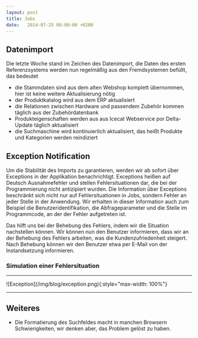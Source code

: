 ```yaml
---
layout: post
title: Jobs
date:   2014-07-25 08:00:00 +0200
---
```


## Datenimport

Die letzte Woche stand im Zeichen des Datenimport, die Daten des ersten
Referenzsystems werden nun regelmäßig aus den Fremdsystemen befüllt, das
bedeutet

-   die Stammdaten sind aus dem alten Webshop komplett übernommen, hier
    ist keine weitere Aktualisierung nötig
-   der Produktkatalog wird aus dem ERP aktualisiert
-   die Relationen zwischen Hardware und passendem Zubehör kommen
    täglich aus der Zubehördatenbank
-   Produkteigenschaften werden aus aus Icecat Webservice por
    Delta-Update täglich aktualisiert
-   die Suchmaschine wird kontinuierlich aktualisiert, das heißt
    Produkte und Kategorien werden reindiziert

Exception Notification
----------------------

Um die Stabilität des Imports zu garantieren, werden wir ab sofort über
Exceptions in der Applikation benachrichtigt. Exceptions heißen auf
Deutsch Ausnahmefehler und stellen Fehlersituationen dar, die bei der
Programmierung nicht antizipiert wurden. Die Information über Exceptions
beschränkt sich nicht nur auf Fehlersituationen in Jobs, sondern Fehler
an jeder Stelle in der Anwendung. Wir erhalten in dieser Information
auch zum Beispiel die Benutzeridentifikation, die Abfrageparameter und
die Stelle im Programmcode, an der der Fehler aufgetreten ist.

Das hilft uns bei der Behebung des Fehlers, indem wir die Situation
nachstellen können. Wir können nun den Benutzer informieren, dass wir an
der Behebung des Fehlers arbeiten, was die Kundenzufriedenheit steigert.
Nach Behebung können wir den Benutzer etwa per E-Mail von der
Instandsetzung informieren.

### Simulation einer Fehlersituation

<hr/>
![Exception](/img/blog/exception.png){:style="max-width: 100%"}
<hr/>

Weiteres
--------

-   Die Formatierung des Suchfeldes macht in manchen Browsern
    Schwierigkeiten, wir denken aber, das Problem gelöst zu haben.